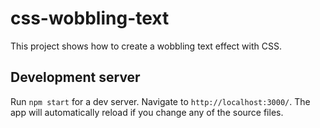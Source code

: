 # css-wobbling-text

This project shows how to create a wobbling text effect with CSS.

## Development server

Run `npm start` for a dev server. Navigate to `http://localhost:3000/`. The app will automatically reload if you change any of the source files.
